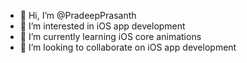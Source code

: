 - 👋 Hi, I’m @PradeepPrasanth
- 👀 I’m interested in iOS app development
- 🌱 I’m currently learning iOS core animations
- 💞️ I’m looking to collaborate on iOS app development

<!---
PradeepPrasanth/PradeepPrasanth is a ✨ special ✨ repository because its `README.md` (this file) appears on your GitHub profile.
You can click the Preview link to take a look at your changes.
--->
